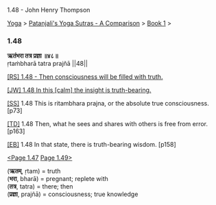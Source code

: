 1.48 - John Henry Thompson 

[Yoga](../../../yoga.md)‎ > ‎[Patanjali's Yoga Sutras - A Comparison](../../patanjani.md)‎ > ‎[Book 1](../book-1.md)‎ > ‎

### 1.48

**ऋतंभरा तत्र प्रज्ञा ॥४८॥**  
ṛtaṁbharā tatra prajñā ||48||  
  
  
[\[RS\] 1.48 - Then consciousness will be filled with truth.](http://www.ashtangayoga.info/philosophy/yoga-sutra-patanjali/chapter-1/item/ritanbhara-tatra-prajna-48/)  
  
[\[JW\] 1.48 In this \[calm\] the insight is truth-bearing.](http://books.google.com/books?id=YzFImjtOxUwC&pg=PA94&ci=150%2C161%2C739%2C32&source=bookclip)  
  
[\[SS\]](http://www.amazon.com/Yoga-Sutras-Patanjali-Commentary-Satchidananda/dp/0932040381) 1.48 This is ritambhara prajna, or the absolute true consciousness. \[p73\]  
  
[\[TD\]](http://www.amazon.com/Heart-Yoga-Developing-Personal-Practice/dp/089281764X/ref=sr_1_5?ie=UTF8&qid=1326228195&sr=8-5) 1.48 Then, what he sees and shares with others is free from error. \[p163\]  
  
[\[EB\]](http://www.amazon.com/Yoga-Sutras-Patanjali-Translation-Commentary/dp/0865477361/ref=sr_1_1?ie=UTF8&s=books&qid=1250508322&sr=1-1) 1.48 In that state, there is truth-bearing wisdom. \[p158\]  
  
  
[<Page 1.47](147.md)  [Page 1.49>](149.md)  
  

(**ऋतम्**, ṛtam) = truth  
(**भरा**, bharā) = pregnant; replete with  
(**तत्र**, tatra) = there; then  
(**प्रज्ञा**, prajñā) = consciousness; true knowledge

